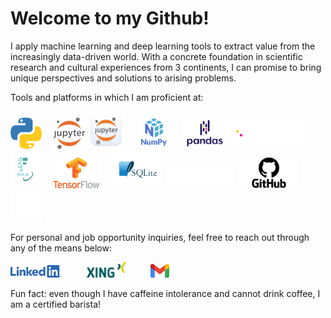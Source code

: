 # Welcome to my Github!
I apply machine learning and deep learning tools to extract value from the increasingly data-driven world. With a concrete foundation in scientific research and cultural experiences from 3 continents, I can promise to bring unique perspectives and solutions to arising problems.

Tools and platforms in which I am proficient at:

<img src="images/Python-logo.png" height="50" alt="Python">&nbsp;&nbsp;&nbsp;&nbsp;
<img src="images/Jupyter-logo.png#gh-light-mode-only" height="50" alt="Jupyter notebook">
<img src="images/Jupyter-whitebackground-logo.png#gh-dark-mode-only" height="60" alt="Jupyter notebook">&nbsp;&nbsp;&nbsp;&nbsp;
<img src="images/NumPy-logo.png" height="53" alt="NumPy">&nbsp;&nbsp;&nbsp;&nbsp;
<img src="images/Pandas-darklogo.png#gh-light-mode-only" height="50" alt="pandas">
<img src="images/pandas-whitelogo.svg#gh-dark-mode-only" height="50" alt="pandas">&nbsp;&nbsp;&nbsp;&nbsp;
<img src="images/fastai_small.png" height="60" alt="Fast.ai API">&nbsp;&nbsp;&nbsp;&nbsp;
<img src="images/TensorFlow-logo.png" height="50" alt="TensorFlow">&nbsp;&nbsp;&nbsp;&nbsp;
<img src="images/SQLite-logo.png#gh-light-mode-only" height="60" alt="SQLite">
<img src="images/SQLite-whitelogo.png#gh-dark-mode-only" height="35" alt="SQLite">&nbsp;&nbsp;
<img src="images/GitHub-Logo.png#gh-light-mode-only" height="50" alt="GitHub">&nbsp;&nbsp;&nbsp;&nbsp;
<img src="images/GitHub-logowhite.png#gh-dark-mode-only" height="50" alt="GitHub">

For personal and job opportunity inquiries, feel free to reach out through any of the means below:

[<img src="images/LI-Logo.png" height="20">](https://www.linkedin.com/in/tompham97/)
&nbsp;&nbsp;&nbsp;&nbsp;&nbsp;&nbsp;&nbsp;&nbsp;
[<img src="images/Xing_logo.png" height="25">](https://www.xing.com/profile/Tom_Pham051412/cv)
&nbsp;&nbsp;&nbsp;&nbsp;&nbsp;&nbsp;&nbsp;&nbsp;
[<img src="images/Gmail_Logo_512px.png" height="22">](mailto:tom.pham.hcm@gmail.com)

Fun fact: even though I have caffeine intolerance and cannot drink coffee, I am a certified barista!
<!---
hungpham15/hungpham15 is a ✨ special ✨ repository because its `README.md` (this file) appears on your GitHub profile.
You can click the Preview link to take a look at your changes.
--->
